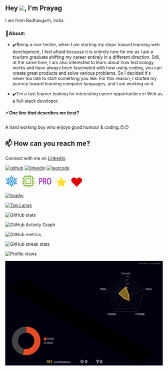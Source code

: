 ## Hey <img src="https://github.com/TheDudeThatCode/TheDudeThatCode/blob/master/Assets/Hi.gif" width="29">, I'm Prayag
 I am from Badhavgarh, India.


### 🌱About:
- ✔️Being a non-techie, when I am starting my steps toward learning web development, I feel afraid because it is entirely new for me as I am a tourism graduate shifting my career entirely in a different direction. Still, at the same time, I am also interested to learn about how technology works and have always been fascinated with how using coding, you can create great products and solve various problems.
So I decided it's never too late to start something you like.
For this reason, I started my journey toward learning computer languages, and I am working on it.

- ✔️I'm a fast learner looking for interesting career opportunities in Web as a full-stack developer. 

##### ⚡ One line that describes me best? 
A hard working boy who enjoys good humour & coding.😉😉

## 📫 How can you reach me?
Connect with me on [LinkedIn](https://www.linkedin.com/in/prayagp8/).

[<img src='https://cdn.jsdelivr.net/npm/simple-icons@3.0.1/icons/github.svg' alt='github' height='40'>](https://github.com/prayagp8)
[<img src='https://cdn.jsdelivr.net/npm/simple-icons@3.0.1/icons/linkedin.svg' alt='linkedin' height='40'>](https://www.linkedin.com/in/prayagp8/)
[<img src='https://cdn.jsdelivr.net/npm/simple-icons@3.0.1/icons/leetcode.svg' alt='leetcode' height='40'>](https://leetcode.com/prayagp8/)

<a href='https://archiveprogram.github.com/'><img src='https://raw.githubusercontent.com/acervenky/animated-github-badges/master/assets/acbadge.gif' width='40' height='40'></a> <a href='https://docs.github.com/en/developers'><img src='https://raw.githubusercontent.com/acervenky/animated-github-badges/master/assets/devbadge.gif' width='40' height='40'></a> <a href='https://github.com/pricing'><img src='https://raw.githubusercontent.com/acervenky/animated-github-badges/master/assets/pro.gif' width='40' height='40'></a> <a href='https://stars.github.com/'><img src='https://raw.githubusercontent.com/acervenky/animated-github-badges/master/assets/starbadge.gif' width='35' height='35'></a> <a href='https://docs.github.com/en/github/supporting-the-open-source-community-with-github-sponsors'><img src='https://raw.githubusercontent.com/acervenky/animated-github-badges/master/assets/sponsorbadge.gif' width='35' height='35'></a>

[![trophy](https://github-profile-trophy.vercel.app/?username=prayagp8)](https://github.com/ryo-ma/github-profile-trophy)

[![Top Langs](https://github-readme-stats.vercel.app/api/top-langs/?username=prayagp8)](https://github.com/anuraghazra/github-readme-stats)

![GitHub stats](https://github-readme-stats.vercel.app/api?username=prayagp8&show_icons=true)  

![GitHub Activity Graph](https://activity-graph.herokuapp.com/graph?username=prayagp8)  

![GitHub metrics](https://metrics.lecoq.io/prayagp8)  

![GitHub streak stats](https://github-readme-streak-stats.herokuapp.com/?user=prayagp8)  

![Profile views](https://gpvc.arturio.dev/prayagp8)  

![](./profile-3d-contrib/profile-night-rainbow.svg)

